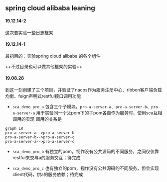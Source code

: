 ## spring cloud alibaba leaning

#### 19.12.14-2

这次要实验一些日志框架

#### 19.12.14-1

最初目的：实验spring cloud alibaba 的各个组件

++不过目录也可以做其他框架的实验++

#### 19.08.28

到这一刻创建了三个项目，并验证了nacos作为服务注册中心、ribbon客户端负载均衡、feign声明式restful接口调用功能

* `sca_demo_pro_a` 包含三个子模块，`pro-a-server-a`、`pro-a-server-b`、`pro-a-server-a` 用于实验同一个父pom下的子pom各自作为服务时，使用sca互相调用的实现
调用的关系是

```
graph LR
pro-a-server-a-->pro-a-server-b
pro-a-server-b-->pro-a-server-c
pro-a-server-a-->pro-a-server-c
```

* `sca_demo_pro_b` 有独立的pom，视作没有公共源码的不同服务，之间仅仅靠restful来交与a的服务交互；待完成

* `sca_demo_pro_c` 也有独立的pom，视作没有公共源码的不同服务，但会实现client代码，供a的服务依赖；待完成 
